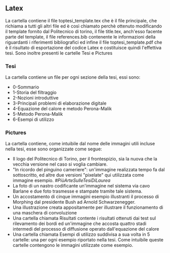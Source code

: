 ## Latex
La cartella contiene il file toptesi_template.tex che è il file principale, che richiama a tutti gli altri file ed è così chiamato perchè ottenuto modificando il template fornito dal Politecnico di torino, il file title.tex, anch'esso facente parte del template, il file references.bib contenente le informazioni della riguardanti i riferimenti bibliografici ed infine il file toptesi_template.pdf che è il risultato di esportazione del codice Latex e costituisce quindi l'effettiva tesi.
Sono inoltre presenti le cartelle Tesi e Pictures 
### Tesi 
La cartella contiene un file per ogni sezione della tesi, essi sono:
- 0-Sommario
- 1-Storia del filtraggio
- 2-Nozioni introduttive
- 3-Principali problemi di elaborazione digitale
- 4-Equazione del calore e metodo Perona-Malik
- 5-Metodo Perona-Malik
- 6-Esempi di utilizzo
### Pictures
La cartella contiene, come intuibile dal nome delle immagini utili incluse nella tesi, esse sono organizzate come segue:
- Il logo del Politecnico di Torino, per il frontespizio, sia la nuova che la vecchia versione nel caso si voglia cambiare.
- "In ricordo del pinguino cameriere": un'immagine realizzata tempo fa dal sottoscritto, ed altre due versioni "pixelate" qui utilizzata come immagine esempio. *#PiùArteSulleTesiDiLaurea*
- La foto di un nastro codificante un'immagine nel sistema via cavo Barlane e due foto trasmesse e stampate tramite tale sistema.
- Un accostamento di cinque immagini esempio illustranti il processo di Morphing dal presidente Bush ad Arnold Schwarzenegger.
- Una illustrazione creata appositamente per illustrare il funzionamento di una maschera di convoluzione
- Una cartella chiamata Risultati contente i risultati ottenuti dai test sul rilevamento dei bordi ed un'immagine che accosta quattro stadi intermedi del processo di diffusione operato dall'equazione del calore
- Una cartella chiamata Esempi di utilizzo suddivisa a sua volta in 5 cartelle: una per ogni esempio riportato nella tesi. Come intuibile queste cartelle contengono le immagini utilizzate come esempio.

